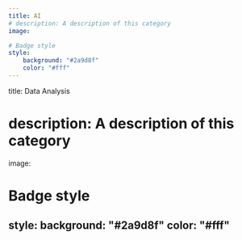 ```yaml
---
title: AI
# description: A description of this category
image:

# Badge style
style:
    background: "#2a9d8f"
    color: "#fff"
---
```

title: Data Analysis
# description: A description of this category
image:

# Badge style
style:
    background: "#2a9d8f"
    color: "#fff"
---
